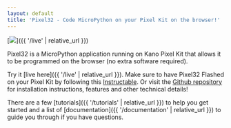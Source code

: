 ```yaml
---
layout: default
title: 'Pixel32 - Code MicroPython on your Pixel Kit on the browser!'
---
```


[![](https://i.imgur.com/RbWlvMw.png)]({{ '/live' | relative_url }})

Pixel32 is a MicroPython application running on Kano Pixel Kit that allows it to be programmed on the browser (no extra software required).

Try it [live here]({{ '/live' | relative_url }}). Make sure to have Pixel32 Flashed on your Pixel Kit by following this [Instructable](https://www.instructables.com/id/Flashing-MicroPython-on-Kano-Pixel-Kit/). Or visit the [Github repository](https://github.com/murilopolese/kano-pixel-kit-pixel32) for installation instructions, features and other technical details!

There are a few [tutorials]({{ '/tutorials' | relative_url }}) to help you get started and a list of [documentation]({{ '/documentation' | relative_url }}) to guide you through if you have questions.

<br><br><br><br><br>
